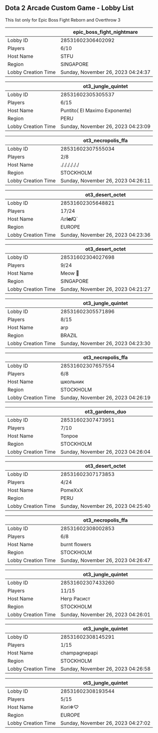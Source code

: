 ## Dota 2 Arcade Custom Game - Lobby List

This list only for Epic Boss Fight Reborn and Overthrow 3

|  | epic_boss_fight_nightmare |
| ------ | ------ |
| Lobby ID | 28531602306402092 |
| Players | 6/10 |
| Host Name | STFU |
| Region | SINGAPORE |
| Lobby Creation Time | Sunday, November 26, 2023 04:24:37 |


|  | ot3_jungle_quintet |
| ------ | ------ |
| Lobby ID | 28531602305305537 |
| Players | 6/15 |
| Host Name | Puntito( El Maximo Exponente) |
| Region | PERU |
| Lobby Creation Time | Sunday, November 26, 2023 04:23:09 |


|  | ot3_necropolis_ffa |
| ------ | ------ |
| Lobby ID | 28531602307555034 |
| Players | 2/8 |
| Host Name | ././././././ |
| Region | STOCKHOLM |
| Lobby Creation Time | Sunday, November 26, 2023 04:26:11 |


|  | ot3_desert_octet |
| ------ | ------ |
| Lobby ID | 28531602305648821 |
| Players | 17/24 |
| Host Name | 𝔸𝕣𝐢𝗲𝒍Q` |
| Region | EUROPE |
| Lobby Creation Time | Sunday, November 26, 2023 04:23:36 |


|  | ot3_desert_octet |
| ------ | ------ |
| Lobby ID | 28531602304027698 |
| Players | 9/24 |
| Host Name | Meow 🐾 |
| Region | SINGAPORE |
| Lobby Creation Time | Sunday, November 26, 2023 04:21:27 |


|  | ot3_jungle_quintet |
| ------ | ------ |
| Lobby ID | 28531602305571896 |
| Players | 8/15 |
| Host Name | arp |
| Region | BRAZIL |
| Lobby Creation Time | Sunday, November 26, 2023 04:23:30 |


|  | ot3_necropolis_ffa |
| ------ | ------ |
| Lobby ID | 28531602307657554 |
| Players | 6/8 |
| Host Name | школьник |
| Region | STOCKHOLM |
| Lobby Creation Time | Sunday, November 26, 2023 04:26:19 |


|  | ot3_gardens_duo |
| ------ | ------ |
| Lobby ID | 28531602307473951 |
| Players | 7/10 |
| Host Name | Tonpoe |
| Region | STOCKHOLM |
| Lobby Creation Time | Sunday, November 26, 2023 04:26:04 |


|  | ot3_desert_octet |
| ------ | ------ |
| Lobby ID | 28531602307173853 |
| Players | 4/24 |
| Host Name | PomeXxX |
| Region | PERU |
| Lobby Creation Time | Sunday, November 26, 2023 04:25:40 |


|  | ot3_necropolis_ffa |
| ------ | ------ |
| Lobby ID | 28531602308002853 |
| Players | 6/8 |
| Host Name | burnt flowers |
| Region | STOCKHOLM |
| Lobby Creation Time | Sunday, November 26, 2023 04:26:47 |


|  | ot3_jungle_quintet |
| ------ | ------ |
| Lobby ID | 28531602307433260 |
| Players | 11/15 |
| Host Name | Негр Расист |
| Region | STOCKHOLM |
| Lobby Creation Time | Sunday, November 26, 2023 04:26:01 |


|  | ot3_jungle_quintet |
| ------ | ------ |
| Lobby ID | 28531602308145291 |
| Players | 1/15 |
| Host Name | champagnepapi |
| Region | STOCKHOLM |
| Lobby Creation Time | Sunday, November 26, 2023 04:26:58 |


|  | ot3_jungle_quintet |
| ------ | ------ |
| Lobby ID | 28531602308193544 |
| Players | 5/15 |
| Host Name | Kori❄♡ |
| Region | EUROPE |
| Lobby Creation Time | Sunday, November 26, 2023 04:27:02 |


